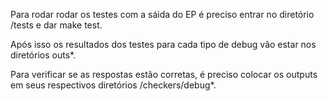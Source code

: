 Para rodar rodar os testes com a sáida do EP é preciso entrar no diretório /tests e dar make test.

Após isso os resultados dos testes para cada tipo de debug vão estar nos diretórios outs*. 

Para verificar se as respostas estão corretas, é preciso colocar os outputs em seus respectivos diretórios /checkers/debug*. 
